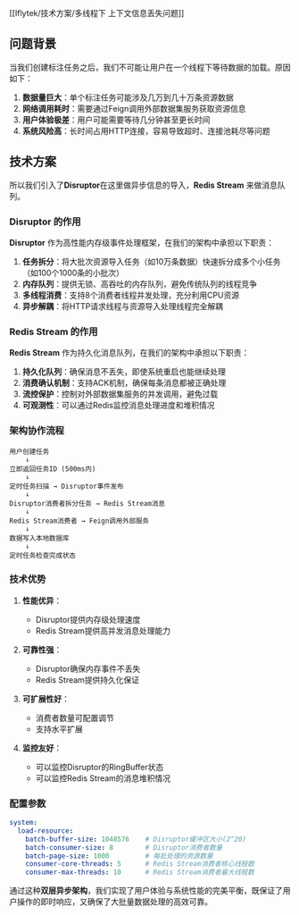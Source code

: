 [[Iflytek/技术方案/多线程下 上下文信息丢失问题]]
## 问题背景


当我们创建标注任务之后，我们不可能让用户在一个线程下等待数据的加载。原因如下：

1. **数据量巨大**：单个标注任务可能涉及几万到几十万条资源数据
2. **网络调用耗时**：需要通过Feign调用外部数据集服务获取资源信息
3. **用户体验极差**：用户可能需要等待几分钟甚至更长时间
4. **系统风险高**：长时间占用HTTP连接，容易导致超时、连接池耗尽等问题

## 技术方案

所以我们引入了**Disruptor**在这里做异步信息的导入，**Redis Stream** 来做消息队列。

### Disruptor 的作用

**Disruptor** 作为高性能内存级事件处理框架，在我们的架构中承担以下职责：

1. **任务拆分**：将大批次资源导入任务（如10万条数据）快速拆分成多个小任务（如100个1000条的小批次）
2. **内存队列**：提供无锁、高吞吐的内存队列，避免传统队列的线程竞争
3. **多线程消费**：支持8个消费者线程并发处理，充分利用CPU资源
4. **异步解耦**：将HTTP请求线程与资源导入处理线程完全解耦

### Redis Stream 的作用

**Redis Stream** 作为持久化消息队列，在我们的架构中承担以下职责：

1. **持久化队列**：确保消息不丢失，即使系统重启也能继续处理
2. **消费确认机制**：支持ACK机制，确保每条消息都被正确处理
3. **流控保护**：控制对外部数据集服务的并发调用，避免过载
4. **可观测性**：可以通过Redis监控消息处理进度和堆积情况

### 架构协作流程

```
用户创建任务
    ↓
立即返回任务ID (500ms内)
    ↓
定时任务扫描 → Disruptor事件发布
    ↓
Disruptor消费者拆分任务 → Redis Stream消息
    ↓
Redis Stream消费者 → Feign调用外部服务
    ↓
数据写入本地数据库
    ↓
定时任务检查完成状态
```

### 技术优势

1. **性能优异**：
   - Disruptor提供内存级处理速度
   - Redis Stream提供高并发消息处理能力

2. **可靠性强**：
   - Disruptor确保内存事件不丢失
   - Redis Stream提供持久化保证

3. **可扩展性好**：
   - 消费者数量可配置调节
   - 支持水平扩展

4. **监控友好**：
   - 可以监控Disruptor的RingBuffer状态
   - 可以监控Redis Stream的消息堆积情况

### 配置参数

```yaml
system:
  load-resource:
    batch-buffer-size: 1048576    # Disruptor缓冲区大小(2^20)
    batch-consumer-size: 8        # Disruptor消费者数量
    batch-page-size: 1000         # 每批处理的资源数量
    consumer-core-threads: 5      # Redis Stream消费者核心线程数
    consumer-max-threads: 10      # Redis Stream消费者最大线程数
```

通过这种**双层异步架构**，我们实现了用户体验与系统性能的完美平衡，既保证了用户操作的即时响应，又确保了大批量数据处理的高效可靠。